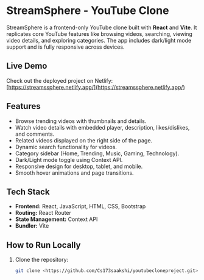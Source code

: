 # StreamSphere - YouTube Clone

StreamSphere is a frontend-only YouTube clone built with **React** and **Vite**. It replicates core YouTube features like browsing videos, searching, viewing video details, and exploring categories. The app includes dark/light mode support and is fully responsive across devices.

## Live Demo
Check out the deployed project on Netlify: [https://streamssphere.netlify.app/](https://streamssphere.netlify.app/)

## Features
- Browse trending videos with thumbnails and details.
- Watch video details with embedded player, description, likes/dislikes, and comments.
- Related videos displayed on the right side of the page.
- Dynamic search functionality for videos.
- Category sidebar (Home, Trending, Music, Gaming, Technology).
- Dark/Light mode toggle using Context API.
- Responsive design for desktop, tablet, and mobile.
- Smooth hover animations and page transitions.

## Tech Stack
- **Frontend:** React, JavaScript, HTML, CSS, Bootstrap
- **Routing:** React Router
- **State Management:** Context API
- **Bundler:** Vite

## How to Run Locally
1. Clone the repository:
   ```bash
   git clone <https://github.com/Cs173saakshi/youtubecloneproject.git>

